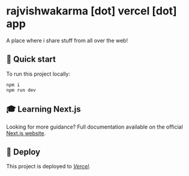 # rajvishwakarma [dot] vercel [dot] app

A place where i share stuff from all over the web!

## 🚀 Quick start

To run this project locally:

```shell
npm i
npm run dev
```

## 🎓 Learning Next.js

Looking for more guidance? Full documentation available on the official [Next.js website](https://nextjs.org).

## 💫 Deploy

This project is deployed to _[Vercel](https://vercel.com)_.
